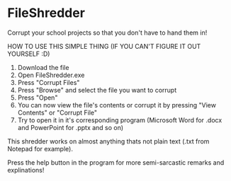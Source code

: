 # FileShredder
Corrupt your school projects so that you don't have to hand them in!

HOW TO USE THIS SIMPLE THING (IF YOU CAN'T FIGURE IT OUT YOURSELF :D)
1. Download the file
2. Open FileShredder.exe
3. Press "Corrupt Files"
4. Press "Browse" and select the file you want to corrupt
5. Press "Open"
6. You can now view the file's contents or corrupt it by pressing "View Contents" or "Corrupt File"
7. Try to open it in it's corresponding program (Microsoft Word for .docx and PowerPoint for .pptx and so on)

This shredder works on almost anything thats not plain text (.txt from Notepad for example).

Press the help button in the program for more semi-sarcastic remarks and explinations!
